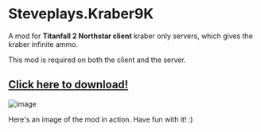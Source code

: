 # Steveplays.Kraber9K
A mod for **Titanfall 2 Northstar client** kraber only servers, which gives the kraber infinite ammo.

This mod is required on both the client and the server.

## [Click here to download!](https://github.com/Steveplays28/kraber9k/releases)

![image](https://user-images.githubusercontent.com/62797992/147510084-57e6a3a7-9e43-4400-a556-5644142f27cc.png)

Here's an image of the mod in action. Have fun with it! :)
